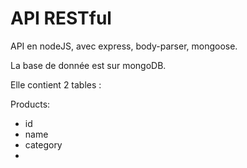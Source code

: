 # API RESTful

API en nodeJS, avec express, body-parser, mongoose.

La base de donnée est sur mongoDB.

Elle contient 2 tables :

Products:

- id
- name
- category
-
